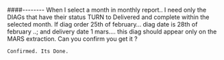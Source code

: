 ####--------
When I select a month in monthly report.. I need only the DIAGs that have their status TURN to Delivered and complete within the selected month.
If diag order 25th of february… diag date is 28th of february ..; and delivery date 1 mars…. this diag should appear only on the MARS extraction.
Can you confirm you get it ?
    
    Confirmed. Its Done.
